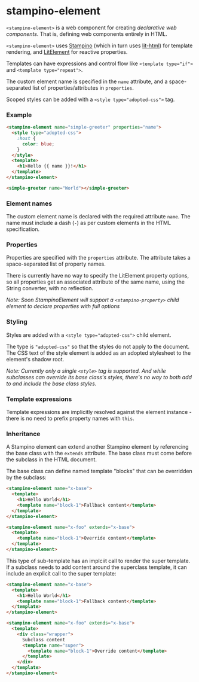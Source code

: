 # stampino-element

`<stampino-element>` is a web component for creating _declarative web components_. That is, defining web components entirely in HTML.

`<stampino-element>` uses [Stampino](https://www.npmjs.com/package/stampino) (which in turn uses [lit-html](https://lit-html.polymer-project.org/)) for template rendering, and [LitElement](https://lit-element.polymer-project.org/) for reactive properties.

 Templates can have expressions and control flow like `<template type="if">` and `<template type="repeat">`.

The custom element name is specified in the `name` attribute, and a space-separated list of properties/attributes in `properties`.

Scoped styles can be added with a `<style type="adopted-css">` tag.

### Example

```html
<stampino-element name="simple-greeter" properties="name">
  <style type="adopted-css">
    :host {
      color: blue;
    }
  </style>
  <template>
    <h1>Hello {{ name }}!</h1>
  </template>
</stampino-element>

<simple-greeter name="World"></simple-greeter>
```

### Element names

The custom element name is declared with the required attribute `name`. The name must include a dash (`-`) as per custom elements in the HTML specification.

### Properties

Properties are specified with the `properties` attribute. The attribute takes a space-separated list of property names.

There is currently have no way to specify the LitElement property options, so all properties get an associated attribute of the same name, using the String converter, with no reflection.

_Note: Soon StampinoElement will support a `<stampino-property>` child element to declare properties with full options_

### Styling

Styles are added with a `<style type="adopted-css">` child element. 

The type is `"adopted-css"` so that the styles do not apply to the document. The CSS text of the style element is added as an adopted stylesheet to the element's shadow root.

_Note: Currently only a single `<style>` tag is supported. And while subclasses can override its base class's styles, there's no way to both add to and include the base class styles._

### Template expressions

Template expressions are implicitly resolved against the element instance - there is no need to prefix property names with `this`.

### Inheritance

A Stampino element can extend another Stampino element by referencing the base class with the `extends` attribute. The base class must come before the subclass in the HTML document.

The base class can define named template "blocks" that can be overridden by the subclass:

```html
<stampino-element name="x-base">
  <template>
    <h1>Hello World</h1>
    <template name="block-1">Fallback content</template>
  </template>
</stampino-element>

<stampino-element name="x-foo" extends="x-base">
  <template>
    <template name="block-1">Override content</template>
  </template>
</stampino-element>
```

This type of sub-template has an implciit call to render the super template. If a subclass needs to add content around the superclass template, it can include an explicit call to the super template:

```html
<stampino-element name="x-base">
  <template>
    <h1>Hello World</h1>
    <template name="block-1">Fallback content</template>
  </template>
</stampino-element>

<stampino-element name="x-foo" extends="x-base">
  <template>
    <div class="wrapper">
      Subclass content
      <template name="super">
        <template name="block-1">Override content</template>
      </template>
    </div>
  </template>
</stampino-element>
```
